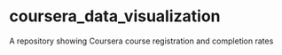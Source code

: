 # coursera_data_visualization
A repository showing Coursera course registration and completion rates
